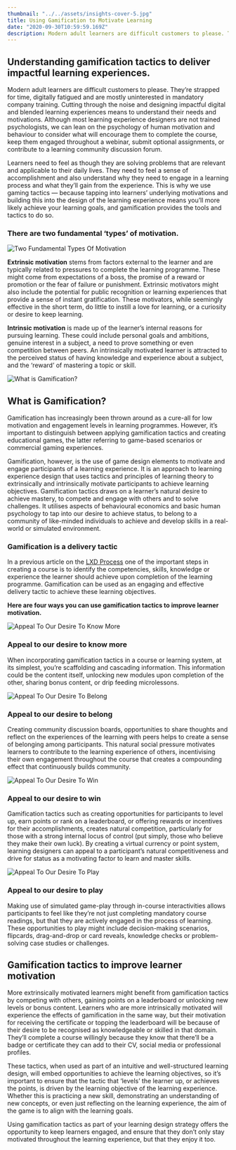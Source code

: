 ```yaml
---
thumbnail: "../../assets/insights-cover-5.jpg"
title: Using Gamification to Motivate Learning
date: "2020-09-30T10:59:59.169Z"
description: Modern adult learners are difficult customers to please. They’re strapped for time, digitally fatigued and are mostly uninterested in mandatory company training. Cutting through the noise and designing impactful digital and blended learning experiences means to understand their needs and motivations.
---
```


## Understanding gamification tactics to deliver impactful learning experiences.

Modern adult learners are difficult customers to please. They’re strapped for time, digitally fatigued and are mostly uninterested in mandatory company training. Cutting through the noise and designing impactful digital and blended learning experiences means to understand their needs and motivations. Although most learning experience designers are not trained psychologists, we can lean on the psychology of human motivation and behaviour to consider what will encourage them to complete the course, keep them engaged throughout a webinar, submit optional assignments, or contribute to a learning community discussion forum.

Learners need to feel as though they are solving problems that are relevant and applicable to their daily lives. They need to feel a sense of accomplishment and also understand why they need to engage in a learning process and what they’ll gain from the experience. This is why we use gaming tactics — because tapping into learners’ underlying motivations and building this into the design of the learning experience means you’ll more likely achieve your learning goals, and gamification provides the tools and tactics to do so.

### There are two fundamental ‘types’ of motivation.

![Two Fundamental Types Of Motivation](./two-fundamental-types-of-motivation.jpg)

**Extrinsic motivation** stems from factors external to the learner and are typically related to pressures to complete the learning programme. These might come from expectations of a boss, the promise of a reward or promotion or the fear of failure or punishment. Extrinsic motivators might also include the potential for public recognition or learning experiences that provide a sense of instant gratification. These motivators, while seemingly effective in the short term, do little to instill a love for learning, or a curiosity or desire to keep learning.

**Intrinsic motivation** is made up of the learner’s internal reasons for pursuing learning. These could include personal goals and ambitions, genuine interest in a subject, a need to prove something or even competition between peers. An intrinsically motivated learner is attracted to the perceived status of having knowledge and experience about a subject, and the ‘reward’ of mastering a topic or skill.

![What is Gamification?](./what-is-gamification.jpg)

## What is Gamification?

Gamification has increasingly been thrown around as a cure-all for low motivation and engagement levels in learning programmes. However, it’s important to distinguish between applying gamification tactics and creating educational games, the latter referring to game-based scenarios or commercial gaming experiences.

Gamification, however, is the use of game design elements to motivate and engage participants of a learning experience. It is an approach to learning experience design that uses tactics and principles of learning theory to extrinsically and intrinsically motivate participants to achieve learning objectives. Gamification tactics draws on a learner’s natural desire to achieve mastery, to compete and engage with others and to solve challenges. It utilises aspects of behavioural economics and basic human psychology to tap into our desire to achieve status, to belong to a community of like-minded individuals to achieve and develop skills in a real-world or simulated environment.

### Gamification is a delivery tactic

In a previous article on the <a href="/insights/how-to-develop-a-learning-strategy" rel="noopener nofollow">LXD Process</a> one of the important steps in creating a course is to identify the competencies, skills, knowledge or experience the learner should achieve upon completion of the learning programme. Gamification can be used as an engaging and effective delivery tactic to achieve these learning objectives.

**Here are four ways you can use gamification tactics to improve learner motivation.**

![Appeal To Our Desire To Know More](./desire-to-know-more.jpg)

### Appeal to our desire to know more

When incorporating gamification tactics in a course or learning system, at its simplest, you’re scaffolding and cascading information. This information could be the content itself, unlocking new modules upon completion of the other, sharing bonus content, or drip feeding microlessons.

![Appeal To Our Desire To Belong](./desire-to-belong.jpg)

### Appeal to our desire to belong

Creating community discussion boards, opportunities to share thoughts and reflect on the experiences of the learning with peers helps to create a sense of belonging among participants. This natural social pressure motivates learners to contribute to the learning experience of others, incentivising their own engagement throughout the course that creates a compounding effect that continuously builds community.

![Appeal To Our Desire To Win](./desire-to-win.jpg)

### Appeal to our desire to win

Gamification tactics such as creating opportunities for participants to level up, earn points or rank on a leaderboard, or offering rewards or incentives for their accomplishments, creates natural competition, particularly for those with a strong internal locus of control (put simply, those who believe they make their own luck). By creating a virtual currency or point system, learning designers can appeal to a participant’s natural competitiveness and drive for status as a motivating factor to learn and master skills.

![Appeal To Our Desire To Play](./desire-to-play.jpg)

### Appeal to our desire to play

Making use of simulated game-play through in-course interactivities allows participants to feel like they’re not just completing mandatory course readings, but that they are actively engaged in the process of learning. These opportunities to play might include decision-making scenarios, flipcards, drag-and-drop or card reveals, knowledge checks or problem-solving case studies or challenges.

## Gamification tactics to improve learner motivation

More extrinsically motivated learners might benefit from gamification tactics by competing with others, gaining points on a leaderboard or unlocking new levels or bonus content. Learners who are more intrinsically motivated will experience the effects of gamification in the same way, but their motivation for receiving the certificate or topping the leaderboard will be because of their desire to be recognised as knowledgeable or skilled in that domain. They’ll complete a course willingly because they know that there’ll be a badge or certificate they can add to their CV, social media or professional profiles.

These tactics, when used as part of an intuitive and well-structured learning design, will embed opportunities to achieve the learning objectives, so it’s important to ensure that the tactic that ‘levels’ the learner up, or achieves the points, is driven by the learning objective of the learning experience. Whether this is practicing a new skill, demonstrating an understanding of new concepts, or even just reflecting on the learning experience, the aim of the game is to align with the learning goals.

Using gamification tactics as part of your learning design strategy offers the opportunity to keep learners engaged, and ensure that they don’t only stay motivated throughout the learning experience, but that they enjoy it too.
